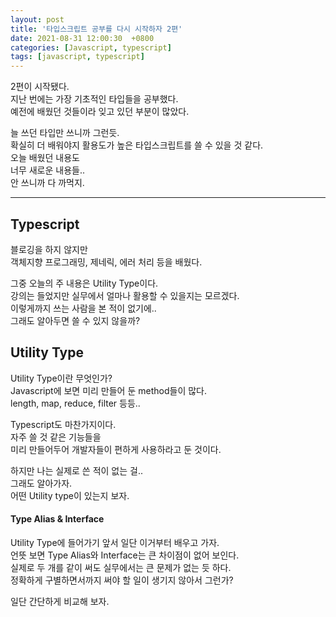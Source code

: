 ```yaml
---
layout: post
title: '타입스크립트 공부를 다시 시작하자 2편'
date: 2021-08-31 12:00:30  +0800
categories: [Javascript, typescript]
tags: [javascript, typescript]
---
```


2편이 시작됐다.  
지난 번에는 가장 기초적인 타입들을 공부했다.  
예전에 배웠던 것들이라 잊고 있던 부분이 많았다.  

늘 쓰던 타입만 쓰니까 그런듯.  
확실히 더 배워야지 활용도가 높은 타입스크립트를 쓸 수 있을 것 같다.  
오늘 배웠던 내용도  
너무 새로운 내용들..  
안 쓰니까 다 까먹지.  

---

## **Typescript**

블로깅을 하지 않지만  
객체지향 프로그래밍, 제네릭, 에러 처리 등을 배웠다.  

그중 오늘의 주 내용은 Utility Type이다.  
강의는 들었지만 실무에서 얼마나 활용할 수 있을지는 모르겠다.  
이렇게까지 쓰는 사람을 본 적이 없기에..  
그래도 알아두면 쓸 수 있지 않을까?  

## **Utility Type**

Utility Type이란 무엇인가?  
Javascript에 보면 미리 만들어 둔 method들이 많다.  
length, map, reduce, filter 등등..  

Typescript도 마찬가지이다.  
자주 쓸 것 같은 기능들을  
미리 만들어두어 개발자들이 편하게 사용하라고 둔 것이다.  

하지만 나는 실제로 쓴 적이 없는 걸..  
그래도 알아가자.  
어떤 Utility type이 있는지 보자.  

#### **Type Alias & Interface**

Utility Type에 들어가기 앞서 일단 이거부터 배우고 가자.  
언뜻 보면 Type Alias와 Interface는 큰 차이점이 없어 보인다.  
실제로 두 개를 같이 써도 실무에서는 큰 문제가 없는 듯 하다.  
정확하게 구별하면서까지 써야 할 일이 생기지 않아서 그런가?  

일단 간단하게 비교해 보자.  


